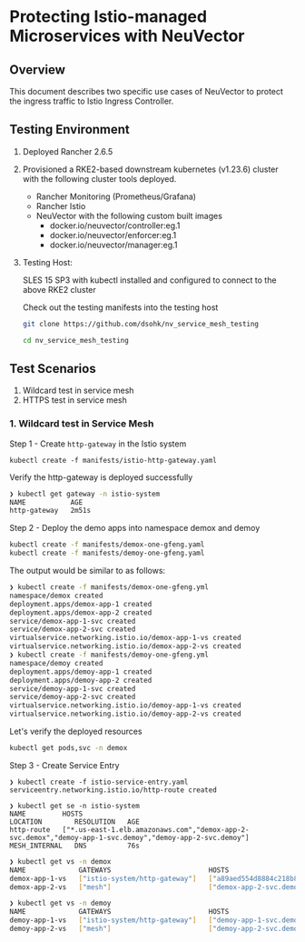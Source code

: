 # Protecting Istio-managed Microservices with NeuVector



## Overview

This document describes two specific use cases of NeuVector to protect the ingress traffic to Istio Ingress Controller.



## Testing Environment

1. Deployed Rancher 2.6.5

2. Provisioned a RKE2-based downstream kubernetes (v1.23.6) cluster with the following cluster tools deployed.

   * Rancher Monitoring (Prometheus/Grafana)
   * Rancher Istio
   * NeuVector with the following custom built images
     * docker.io/neuvector/controller:eg.1
     * docker.io/neuvector/enforcer:eg.1
     * docker.io/neuvector/manager:eg.1

3. Testing Host:

   SLES 15 SP3 with kubectl installed and configured to connect to the above RKE2 cluster

   Check out the testing manifests into the testing host

   ```bash
   git clone https://github.com/dsohk/nv_service_mesh_testing
   
   cd nv_service_mesh_testing
   ```

   



## Test Scenarios

1. Wildcard test in service mesh
2. HTTPS test in service mesh



### 1. Wildcard test in Service Mesh 



Step 1 - Create `http-gateway` in the Istio system

```
kubectl create -f manifests/istio-http-gateway.yaml
```

Verify the http-gateway is deployed successfully

```bash
❯ kubectl get gateway -n istio-system
NAME           AGE
http-gateway   2m51s
```





Step 2 - Deploy the demo apps into namespace demox and demoy

```bash
kubectl create -f manifests/demox-one-gfeng.yaml
kubectl create -f manifests/demoy-one-gfeng.yaml
```

The output would be similar to as follows:

```bash
❯ kubectl create -f manifests/demox-one-gfeng.yml
namespace/demox created
deployment.apps/demox-app-1 created
deployment.apps/demox-app-2 created
service/demox-app-1-svc created
service/demox-app-2-svc created
virtualservice.networking.istio.io/demox-app-1-vs created
virtualservice.networking.istio.io/demox-app-2-vs created
❯ kubectl create -f manifests/demoy-one-gfeng.yml
namespace/demoy created
deployment.apps/demoy-app-1 created
deployment.apps/demoy-app-2 created
service/demoy-app-1-svc created
service/demoy-app-2-svc created
virtualservice.networking.istio.io/demoy-app-1-vs created
virtualservice.networking.istio.io/demoy-app-2-vs created
```

Let's verify the deployed resources

```bash
kubectl get pods,svc -n demox
```





Step 3 - Create Service Entry



```
❯ kubectl create -f istio-service-entry.yaml
serviceentry.networking.istio.io/http-route created

❯ kubectl get se -n istio-system
NAME         HOSTS                                                                                                       LOCATION        RESOLUTION   AGE
http-route   ["*.us-east-1.elb.amazonaws.com","demox-app-2-svc.demox","demoy-app-1-svc.demoy","demoy-app-2-svc.demoy"]   MESH_INTERNAL   DNS          76s
```



```bash
❯ kubectl get vs -n demox
NAME             GATEWAYS                        HOSTS                                                                         AGE
demox-app-1-vs   ["istio-system/http-gateway"]   ["a89aed554d8884c218b83a834a0787cb-1414116015.us-east-1.elb.amazonaws.com"]   9m11s
demox-app-2-vs   ["mesh"]                        ["demox-app-2-svc.demox"]
```



```bash
❯ kubectl get vs -n demoy
NAME             GATEWAYS                        HOSTS                       AGE
demoy-app-1-vs   ["istio-system/http-gateway"]   ["demoy-app-1-svc.demoy"]   8m42s
demoy-app-2-vs   ["mesh"]                        ["demoy-app-2-svc.demoy"]   8m42s
```



